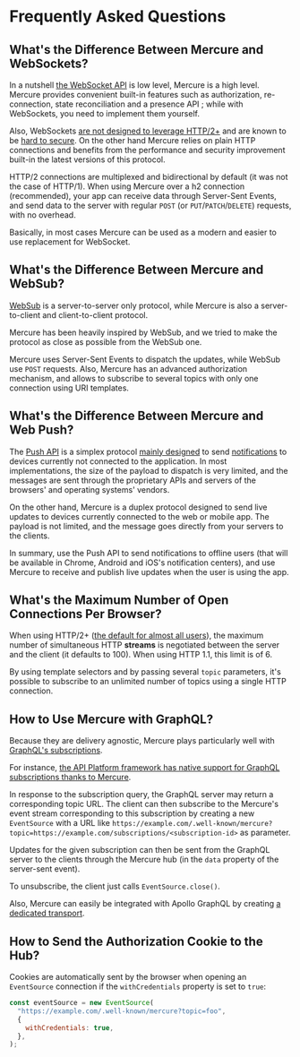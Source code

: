 # Frequently Asked Questions

## What's the Difference Between Mercure and WebSockets?

In a nutshell [the WebSocket API](https://developer.mozilla.org/en-US/docs/Web/API/WebSockets_API) is low level, Mercure is a high level.
Mercure provides convenient built-in features such as authorization, re-connection, state reconciliation and a presence API ; while with WebSockets, you need to implement them yourself.

Also, WebSockets [are not designed to leverage HTTP/2+](https://www.infoq.com/articles/websocket-and-http2-coexist) and are known to be [hard to secure](https://gravitational.com/blog/kubernetes-websocket-upgrade-security-vulnerability/).
On the other hand Mercure relies on plain HTTP connections and benefits from the performance and security improvement built-in the latest versions of this protocol.

HTTP/2 connections are multiplexed and bidirectional by default (it was not the case of HTTP/1).
When using Mercure over a h2 connection (recommended), your app can receive data through Server-Sent Events, and send data to the server with regular `POST` (or `PUT`/`PATCH`/`DELETE`) requests, with no overhead.

Basically, in most cases Mercure can be used as a modern and easier to use replacement for WebSocket.

## What's the Difference Between Mercure and WebSub?

[WebSub](https://www.w3.org/TR/websub/) is a server-to-server only protocol, while Mercure is also a server-to-client and client-to-client protocol.

Mercure has been heavily inspired by WebSub, and we tried to make the protocol as close as possible from the WebSub one.

Mercure uses Server-Sent Events to dispatch the updates, while WebSub use `POST` requests. Also, Mercure has an advanced authorization mechanism, and allows to subscribe to several topics with only one connection using URI templates.

## What's the Difference Between Mercure and Web Push?

The [Push API](https://developer.mozilla.org/en-US/docs/Web/API/Push_API) is a simplex protocol [mainly designed](https://developers.google.com/web/fundamentals/push-notifications/) to send [notifications](https://developer.mozilla.org/en-US/docs/Web/API/Notifications_API) to devices currently not connected to the application.
In most implementations, the size of the payload to dispatch is very limited, and the messages are sent through the proprietary APIs and servers of the browsers' and operating systems' vendors.

On the other hand, Mercure is a duplex protocol designed to send live updates to devices currently connected to the web or mobile app. The payload is not limited, and the message goes directly from your servers to the clients.

In summary, use the Push API to send notifications to offline users (that will be available in Chrome, Android and iOS's notification centers), and use Mercure to receive and publish live updates when the user is using the app.

## What's the Maximum Number of Open Connections Per Browser?

When using HTTP/2+ ([the default for almost all users](https://caniuse.com/#feat=http2)), the maximum number of simultaneous HTTP **streams** is negotiated between the server and the client (it defaults to 100).
When using HTTP 1.1, this limit is of 6.

By using template selectors and by passing several `topic` parameters, it's possible to subscribe to an unlimited number of topics using a single HTTP connection.

## How to Use Mercure with GraphQL?

Because they are delivery agnostic, Mercure plays particularly well with [GraphQL's subscriptions](https://facebook.github.io/graphql/draft/#sec-Subscription).

For instance, [the API Platform framework has native support for GraphQL subscriptions thanks to Mercure](https://api-platform.com/docs/master/core/graphql/#subscriptions).

In response to the subscription query, the GraphQL server may return a corresponding topic URL.
The client can then subscribe to the Mercure's event stream corresponding to this subscription by creating a new `EventSource` with a URL like `https://example.com/.well-known/mercure?topic=https://example.com/subscriptions/<subscription-id>` as parameter.

Updates for the given subscription can then be sent from the GraphQL server to the clients through the Mercure hub (in the `data` property of the server-sent event).

To unsubscribe, the client just calls `EventSource.close()`.

Also, Mercure can easily be integrated with Apollo GraphQL by creating [a dedicated transport](https://github.com/apollographql/graphql-subscriptions).

## How to Send the Authorization Cookie to the Hub?

Cookies are automatically sent by the browser when opening an `EventSource` connection if the `withCredentials` property is set to `true`:

```javascript
const eventSource = new EventSource(
  "https://example.com/.well-known/mercure?topic=foo",
  {
    withCredentials: true,
  },
);
```
